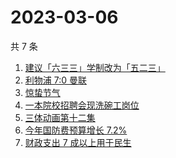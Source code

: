 # 2023-03-06

共 7 条

<!-- BEGIN ZHIHUSEARCH -->
<!-- 最后更新时间 Mon Mar 06 2023 18:14:49 GMT+0800 (China Standard Time) -->
1. [建议「六三三」学制改为「五二三」](https://www.zhihu.com/search?q=建议「六三三」学制改为「五二三」)
1. [利物浦 7:0 曼联](https://www.zhihu.com/search?q=利物浦%207:0%20曼联)
1. [惊蛰节气](https://www.zhihu.com/search?q=惊蛰节气)
1. [一本院校招聘会现洗碗工岗位](https://www.zhihu.com/search?q=一本院校招聘会现洗碗工岗位)
1. [三体动画第十二集](https://www.zhihu.com/search?q=三体动画第十二集)
1. [今年国防费预算增长 7.2%](https://www.zhihu.com/search?q=今年国防费预算增长%207.2%)
1. [财政支出 7 成以上用于民生](https://www.zhihu.com/search?q=财政支出%207%20成以上用于民生)
<!-- END ZHIHUSEARCH -->
